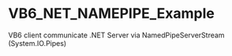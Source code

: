# VB6_NET_NAMEPIPE_Example
VB6 client communicate .NET Server via NamedPipeServerStream (System.IO.Pipes)
